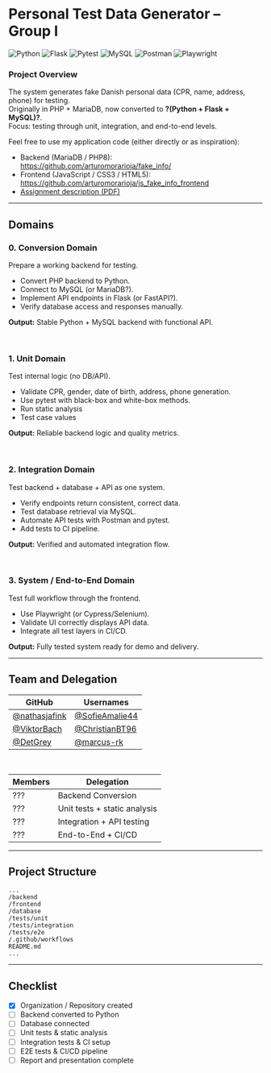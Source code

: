 # Personal Test Data Generator – Group I
![Python](https://img.shields.io/badge/Python-3.11+-blue?logo=python)
![Flask](https://img.shields.io/badge/Backend-Flask-lightgrey?logo=flask)
![Pytest](https://img.shields.io/badge/Tests-Pytest-green?logo=pytest)
![MySQL](https://img.shields.io/badge/Database-MySQL-blue?logo=mysql)
![Postman](https://img.shields.io/badge/API-Postman-orange?logo=postman)
![Playwright](https://img.shields.io/badge/E2E-Playwright-purple?logo=microsoft)

### Project Overview
The system generates fake Danish personal data (CPR, name, address, phone) for testing.  
Originally in PHP + MariaDB, now converted to **?(Python + Flask + MySQL)?**.  
Focus: testing through unit, integration, and end-to-end levels.

Feel free to use my application code (either directly or as inspiration):
- Backend (MariaDB / PHP8): https://github.com/arturomorarioja/fake_info/
- Frontend (JavaScript / CSS3 / HTML5): https://github.com/arturomorarioja/js_fake_info_frontend
- [Assignment description (PDF)](https://github.com/Group-I-Personal-Test-Data-Generator/Personal-Test-Data-Generator/blob/main/First_Mandatory_Assignment.pdf)

---

## Domains

### 0. Conversion Domain
Prepare a working backend for testing.  
- Convert PHP backend to Python.  
- Connect to MySQL (or MariaDB?).  
- Implement API endpoints in Flask (or FastAPI?).  
- Verify database access and responses manually.  

**Output:** Stable Python + MySQL backend with functional API.

<br>

### 1. Unit Domain
Test internal logic (no DB/API).  
- Validate CPR, gender, date of birth, address, phone generation.  
- Use pytest with black-box and white-box methods.  
- Run static analysis 
- Test case values

**Output:** Reliable backend logic and quality metrics.

<br>

### 2. Integration Domain
Test backend + database + API as one system.  
- Verify endpoints return consistent, correct data.  
- Test database retrieval via MySQL.  
- Automate API tests with Postman and pytest.  
- Add tests to CI pipeline.  

**Output:** Verified and automated integration flow.

<br>

### 3. System / End-to-End Domain
Test full workflow through the frontend.  
- Use Playwright (or Cypress/Selenium).  
- Validate UI correctly displays API data.  
- Integrate all test layers in CI/CD.  

**Output:** Fully tested system ready for demo and delivery.

---

## Team and Delegation

| GitHub | Usernames | 
|-----------------|-----------------|
| [@nathasjafink](https://github.com/nathasjafink) | [@SofieAmalie44](https://github.com/SofieAmalie44) |
| [@ViktorBach](https://github.com/ViktorBach) | [@ChristianBT96](https://github.com/ChristianBT96) |
| [@DetGrey](https://github.com/DetGrey) | [@marcus-rk](https://github.com/marcus-rk) |

<br>

| Members | Delegation |
|----------|--------|
| ??? | Backend Conversion |
| ??? | Unit tests + static analysis |
| ??? | Integration + API testing |
| ??? | End-to-End + CI/CD |

---

## Project Structure
```
...
/backend
/frontend
/database
/tests/unit
/tests/integration
/tests/e2e
/.github/workflows
README.md
...
```

---

## Checklist
- [x] Organization / Repository created
- [ ] Backend converted to Python  
- [ ] Database connected  
- [ ] Unit tests & static analysis  
- [ ] Integration tests & CI setup  
- [ ] E2E tests & CI/CD pipeline  
- [ ] Report and presentation complete
